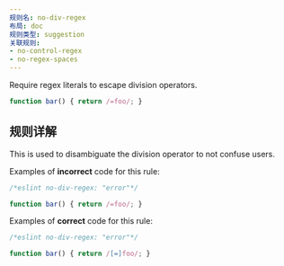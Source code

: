 ```yaml
---
规则名: no-div-regex
布局: doc
规则类型: suggestion
关联规则:
- no-control-regex
- no-regex-spaces
---
```




Require regex literals to escape division operators.

```js
function bar() { return /=foo/; }
```

## 规则详解

This is used to disambiguate the division operator to not confuse users.

Examples of **incorrect** code for this rule:

```js
/*eslint no-div-regex: "error"*/

function bar() { return /=foo/; }
```

Examples of **correct** code for this rule:

```js
/*eslint no-div-regex: "error"*/

function bar() { return /[=]foo/; }
```

